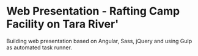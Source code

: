 # Web Presentation - Rafting Camp Facility on Tara River'
Building web presentation based on Angular, Sass, jQuery and using Gulp as automated task runner.
